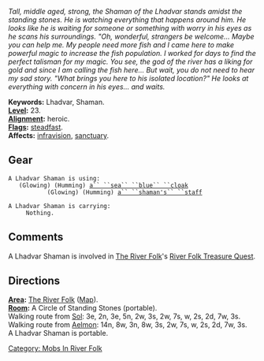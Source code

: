 *Tall, middle aged, strong, the Shaman of the Lhadvar stands amidst the
standing stones. He is watching everything that happens around him. He
looks like he is waiting for someone or something with worry in his eyes
as he scans his surroundings. "Oh, wonderful, strangers be welcome...
Maybe you can help me. My people need more fish and I came here to make
powerful magic to increase the fish population. I worked for days to
find the perfect talisman for my magic. You see, the god of the river
has a liking for gold and since I am calling the fish here... But wait,
you do not need to hear my sad story. "What brings you here to his
isolated location?" He looks at everything with concern in his eyes...
and waits.*

**Keywords:** Lhadvar, Shaman.  
**[Level](Level "wikilink"):** 23.  
**[Alignment](Alignment "wikilink"):** heroic.  
**[Flags](:Category:_Mob_Types "wikilink"):**
[steadfast](Sentinel_Mobs "wikilink").  
**Affects:** [infravision](Infravision "wikilink"),
[sanctuary](Sanctuary "wikilink").  

## Gear

`A Lhadvar Shaman is using:`  
<worn about body>`   (Glowing) (Humming) `[`a`` ``sea`` ``blue`` ``cloak`](Sea_Blue_Cloak "wikilink")  
<wielded>`           (Glowing) (Humming) `[`a`` ``shaman's`` ``staff`](Shaman's_Staff "wikilink")

`A Lhadvar Shaman is carrying:`  
`     Nothing.`

## Comments

A Lhadvar Shaman is involved in [The River
Folk](:Category:_River_Folk "wikilink")'s [River Folk Treasure
Quest](River_Folk_Treasure_Quest "wikilink").

## Directions

**[Area](:Category:_Areas "wikilink"):** [The River
Folk](:Category:_River_Folk "wikilink")
([Map](River_Folk_Map "wikilink")).  
**[Room](:Category:_Rooms "wikilink"):** A Circle of Standing Stones
(portable).  
Walking route from [Sol](Sol "wikilink"): 3e, 2n, 3e, 5n, 2w, 3s, 2w,
7s, w, 2s, 2d, 7w, 3s.  
Walking route from [Aelmon](Aelmon "wikilink"): 14n, 8w, 3n, 8w, 3s, 2w,
7s, w, 2s, 2d, 7w, 3s.  
A Lhadvar Shaman is portable.

[Category: Mobs In River Folk](Category:_Mobs_In_River_Folk "wikilink")
